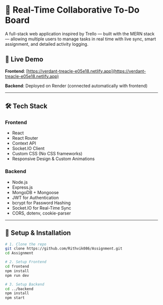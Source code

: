 # 📝 Real-Time Collaborative To-Do Board

A full-stack web application inspired by Trello — built with the MERN stack — allowing multiple users to manage tasks in real time with live sync, smart assignment, and detailed activity logging.

## 🔗 Live Demo

**Frontend**: [https://verdant-treacle-e05e18.netlify.app](https://verdant-treacle-e05e18.netlify.app)

**Backend**: Deployed on Render (connected automatically with frontend)

---

## 🛠 Tech Stack

### Frontend
- React
- React Router
- Context API
- Socket.IO Client
- Custom CSS (No CSS frameworks)
- Responsive Design & Custom Animations

### Backend
- Node.js
- Express.js
- MongoDB + Mongoose
- JWT for Authentication
- bcrypt for Password Hashing
- Socket.IO for Real-Time Sync
- CORS, dotenv, cookie-parser

---

## 🚀 Setup & Installation

```bash
# 1. Clone the repo
git clone https://github.com/Rithvik086/Assignment.git
cd Assignment

# 2. Setup Frontend
cd frontend
npm install
npm run dev

# 3. Setup Backend
cd ../backend
npm install
npm start

